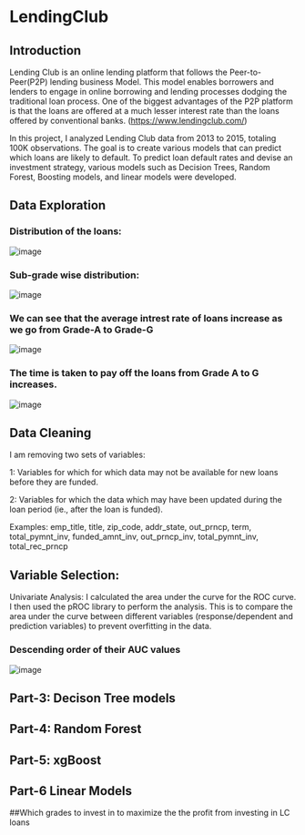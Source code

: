# LendingClub

## Introduction

Lending Club is an online lending platform that follows the Peer-to-Peer(P2P) lending business
Model. This model enables borrowers and lenders to engage in online borrowing and lending
processes dodging the traditional loan process. One of the biggest advantages of the P2P platform
is that the loans are offered at a much lesser interest rate than the loans offered by conventional
banks. (https://www.lendingclub.com/)

In this project, I analyzed Lending Club data from 2013 to 2015, totaling 100K observations. The goal is to create various models that can predict which loans are likely to default. To predict loan default rates and devise an investment strategy, various models such as Decision Trees, Random Forest, Boosting models, and linear models were developed.

## Data Exploration 

### Distribution of the loans:
![image](https://user-images.githubusercontent.com/22790699/150661828-1e3adab9-6b36-422b-8451-8ce94502f0bb.png)

### Sub-grade wise distribution:
![image](https://user-images.githubusercontent.com/22790699/150661844-f855b95a-5d7a-4e96-8c65-0ec0aa39a519.png)

### We can see that the average intrest rate of loans increase as we go from Grade-A to Grade-G
![image](https://user-images.githubusercontent.com/22790699/150661918-01e11e2b-89e4-47fb-ae08-c3bb9146b62b.png)

### The time is taken to pay off the loans from Grade A to G increases.
![image](https://user-images.githubusercontent.com/22790699/150661936-09b56708-a2b9-4925-8651-269ff34c9357.png)

## Data Cleaning

I am removing two sets of variables:

1: Variables for which for which data may not be available for new loans before they are funded.

2: Variables for which the data which may have been updated during the loan period (ie., after the loan is funded).

Examples: emp_title, title, zip_code, addr_state, out_prncp, term, total_pymnt_inv, funded_amnt_inv, out_prncp_inv, total_pymnt_inv, total_rec_prncp

## Variable Selection:

Univariate Analysis:
I calculated the area under the curve for the ROC curve. I then used the pROC library to perform the analysis. This is to compare the area under the curve between different variables (response/dependent and prediction variables) to prevent overfitting in the data.

### Descending order of their AUC values
![image](https://user-images.githubusercontent.com/22790699/150662104-fa895d16-af4d-4388-ba8c-8ba8aaa72b56.png)


## Part-3: Decison Tree models

## Part-4: Random Forest

## Part-5: xgBoost

## Part-6 Linear Models

##Which grades to invest in to maximize the the profit from investing in LC loans






